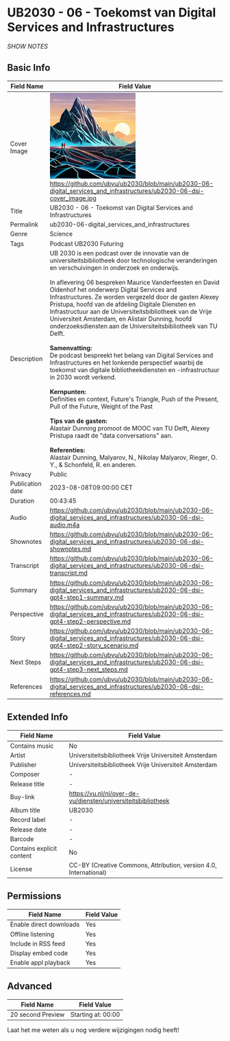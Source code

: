 # UB2030 - 06 - Toekomst van Digital Services and Infrastructures
*SHOW NOTES*

## Basic Info

Field Name       | Field Value    
---|---
Cover Image      |  <img src="ub2030-06-dsi-cover_image.png" alt="cover image" style="width:200px;height:auto;"> <br/> <https://github.com/ubvu/ub2030/blob/main/ub2030-06-digital_services_and_infrastructures/ub2030-06-dsi-cover_image.jpg>
Title            | UB2030 - 06 - Toekomst van Digital Services and Infrastructures
Permalink        | ub2030-06-digital_services_and_infrastructures
Genre            | Science
Tags             | Podcast UB2030 Futuring
Description      | UB 2030 is een podcast over de innovatie van de universiteitsbibliotheek door technologische veranderingen en verschuivingen in onderzoek en onderwijs. <br/><br/>  In aflevering 06 bespreken Maurice Vanderfeesten en David Oldenhof het onderwerp Digital Services and Infrastructures. Ze worden vergezeld door de gasten  Alexey Pristupa, hoofd van de afdeling Digitale Diensten en Infrastructuur aan de Universiteitsbibliotheek van de Vrije Universiteit Amsterdam, en Alistair Dunning, hoofd onderzoeksdiensten aan de Universiteitsbibliotheek van TU Delft.  <br/><br/>  **Samenvatting:**<br/>  De podcast bespreekt het belang van Digital Services and Infrastructures en het lonkende perspectief waarbij de toekomst van digitale bibliotheekdiensten en -infrastructuur in 2030 wordt verkend. <br/><br/> **Kernpunten:**<br/> Definities en context, Future's Triangle, Push of the Present, Pull of the Future, Weight of the Past <br/><br/>  **Tips van de gasten:**<br/>  Alastair Dunning promoot de MOOC van TU Delft, Alexey Pristupa raadt de "data conversations" aan. <br/><br/>  **Referenties:**<br/>  Alastair Dunning, Malyarov, N., Nikolay Malyarov, Rieger, O. Y., & Schonfeld, R. en anderen.
Privacy          | Public
Publication date | 2023-08-08T09:00:00 CET
Duration         | 00:43:45
Audio            | <https://github.com/ubvu/ub2030/blob/main/ub2030-06-digital_services_and_infrastructures/ub2030-06-dsi-audio.m4a>
Shownotes        | <https://github.com/ubvu/ub2030/blob/main/ub2030-06-digital_services_and_infrastructures/ub2030-06-dsi-shownotes.md>
Transcript       | <https://github.com/ubvu/ub2030/blob/main/ub2030-06-digital_services_and_infrastructures/ub2030-06-dsi-transcript.md>
Summary          | <https://github.com/ubvu/ub2030/blob/main/ub2030-06-digital_services_and_infrastructures/ub2030-06-dsi-gpt4-step1-summary.md>
Perspective      | <https://github.com/ubvu/ub2030/blob/main/ub2030-06-digital_services_and_infrastructures/ub2030-06-dsi-gpt4-step2-perspective.md>
Story            | <https://github.com/ubvu/ub2030/blob/main/ub2030-06-digital_services_and_infrastructures/ub2030-06-dsi-gpt4-step2-story_scenario.md>
Next Steps       | <https://github.com/ubvu/ub2030/blob/main/ub2030-06-digital_services_and_infrastructures/ub2030-06-dsi-gpt4-step3-next_steps.md>
References       | <https://github.com/ubvu/ub2030/blob/main/ub2030-06-digital_services_and_infrastructures/ub2030-06-dsi-references.md>


## Extended Info

Field Name                 | Field Value 
-------------------------- | -------------------------------------------------------------------
Contains music             | No
Artist                     | Universiteitsbibliotheek Vrije Universiteit Amsterdam
Publisher                  | Universiteitsbibliotheek Vrije Universiteit Amsterdam
Composer                   | \-
Release title              | \-
Buy-link                   | <https://vu.nl/nl/over-de-vu/diensten/universiteitsbibliotheek>
Album title                | UB2030
Record label               | \-
Release date               | \-
Barcode                    | \-
Contains explicit content  | No
License                    | CC-BY (Creative Commons, Attribution, version 4.0, International)

## Permissions

Field Name               | Field Value
-------------------------| -------------
Enable direct downloads  | Yes
Offline listening       | Yes
Include in RSS feed     | Yes
Display embed code      | Yes
Enable appl playback    | Yes
                           

## Advanced

Field Name         | Field Value
-------------------| --------------------
20 second Preview  | Starting at: 00:00

Laat het me weten als u nog verdere wijzigingen nodig heeft!
